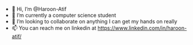 - 👋 Hi, I’m @Haroon-Atif
- 🌱 I’m currently a computer science student
- 💞️ I’m looking to collaborate on anything I can get my hands on really
- 📫 You can reach me on linkedin at https://www.linkedin.com/in/haroon-atif/ 
<!---
Haroon-Atif/Haroon-Atif is a ✨ special ✨ repository because its `README.md` (this file) appears on your GitHub profile.
You can click the Preview link to take a look at your changes.
--->
